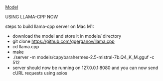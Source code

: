 [Model](https://huggingface.co/TheBloke/CapybaraHermes-2.5-Mistral-7B-GGUF)

USING LLAMA-CPP NOW

steps to build llama-cpp server on Mac M1:
- download the model and store it in models/ directory
- git clone https://github.com/ggerganov/llama.cpp
- cd llama.cpp
- make
- ./server -m models/capybarahermes-2.5-mistral-7b.Q4_K_M.gguf -c 512
- server should now be running on 127.0.0.1:8080 and you can now send cURL requests using axios
